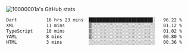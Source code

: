 ![10000001a's GitHub stats](https://github-readme-stats.vercel.app/api?username=10000001a&show_icons=true&theme=onedark&count_private=true)

<!-- [![Top Langs](https://github-readme-stats.vercel.app/api/top-langs/?username=10000001a&layout=compact&theme=onedark&langs_count=5)](https://github.com/anuraghazra/github-readme-stats) -->
<!--
**10000001a/10000001a** is a ✨ _special_ ✨ repository because its `README.md` (this file) appears on your GitHub profile.

Here are some ideas to get you started:

- 🔭 I’m currently working on ...
- 🌱 I’m currently learning ...
- 👯 I’m looking to collaborate on ...
- 🤔 I’m looking for help with ...
- 💬 Ask me about ...
- 📫 How to reach me: ...
- 😄 Pronouns: ...
- ⚡ Fun fact: ...
-->

<!--START_SECTION:waka-->

```txt
Dart           16 hrs 23 mins  ████████████████████████░   96.22 %
XML            11 mins         ▒░░░░░░░░░░░░░░░░░░░░░░░░   01.12 %
TypeScript     10 mins         ▒░░░░░░░░░░░░░░░░░░░░░░░░   01.02 %
YAML           8 mins          ▒░░░░░░░░░░░░░░░░░░░░░░░░   00.80 %
HTML           3 mins          ░░░░░░░░░░░░░░░░░░░░░░░░░   00.36 %
```

<!--END_SECTION:waka-->
